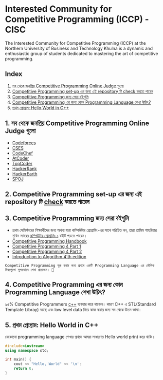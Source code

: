 # Interested Community for Competitive Programming (ICCP) - CISC

The Interested Community for Competitive Programming (ICCP) at the Northern University of Business and Technology Khulna is a dynamic and enthusiastic group of students dedicated to mastering the art of competitive programming.

## Index

1. [সব থেকে জনপ্রিয় Competitive Programming Online Judge গুলো](#online-judges)
2. [Competitive Programming set-up এর জন্য এই repository টি check করতে পারেন](#repository)
3. [Competitive Programming জন্য সেরা বইগুলি](#books)
4. [Competitive Programming এর জন্য কোন Programming Language শেখা উচিৎ?](#programming-language)
5. [প্রথম প্রোগ্রাম: Hello World in C++](#hello-world)

## 1. সব থেকে জনপ্রিয় Competitive Programming Online Judge গুলো <a name="online-judges"></a>

- [Codeforces](https://codeforces.com)
- [CSES](https://cses.fi)
- [CodeChef](https://www.codechef.com)
- [AtCoder](https://atcoder.jp)
- [TopCoder](https://www.topcoder.com)
- [HackerRank](https://www.hackerrank.com)
- [HackerEarth](https://www.hackerearth.com)
- [SPOJ](https://www.spoj.com)

## 2. Competitive Programming set-up এর জন্য এই repository টি [check](#) করতে পারেন <a name="repository"></a>

## 3. Competitive Programming জন্য সেরা বইগুলি <a name="books"></a>

- প্রথম সেমিস্টারের শিক্ষার্থীদের জন্য অথবা যারা কম্পিউটার প্রোগ্রামিং-এর সাথে পরিচিত নন, তারা তামিম শাহরিয়ার সুবিন স্যারের [কম্পিউটার প্রোগ্রামিং ১](cpResources/cProgramming/CP_ComputerProgrammingTamimShariarSubeen.pdf) বইটি পড়তে পারেন।
- [Competitive Programming Handbook](cpResources/cpBooks/CompetitiveProgrammersHandbook.pdf)
- [Competitive Programming 4 Part 1](cpResources/cpBooks/CompetitiveProgramming4Book1.pdf)
- [Competitive Programming 4 Part 2](cpResources/cpBooks/CompetitiveProgramming4Book2.pdf)
- [Introduction to Algorithm 4'th edition](cpResources/cpBooks/IntroductiontoAlgorithms4th.pdf)

`Competitive Programming শুরু করার জন্য প্রথমে একটি Programming Language এর মৌলিক বিষয়গুলো সুন্দরভাবে শেখা প্রয়োজন। 🌟`

## 4. Competitive Programming এর জন্য কোন Programming Language শেখা উচিৎ? <a name="programming-language"></a>

৯৫% Competitive Programmers [c++](https://cppreference.com/) ব্যবহার করে থাকেন। কারণ C++ এ STL(Standard Template Libray) আছে এবং low level data নিয়ে কাজ করার জন্য সব থেকে উত্তম ভাষা।

## 5. প্রথম প্রোগ্রাম: Hello World in C++ <a name="hello-world"></a>

যেকোনো programming language শেখার প্রথমে আমরা সাধারণত Hello world print করে থাকি।

```cpp
#include<iostream>
using namespace std;

int main() {
    cout << "Hello, World" << '\n';
    return 0;
}
